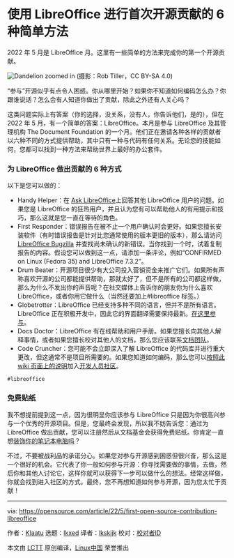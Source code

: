 [#]: subject: "6 easy ways to make your first open source contribution with LibreOffice"
[#]: via: "https://opensource.com/article/22/5/first-open-source-contribution-libreoffice"
[#]: author: "Klaatu https://opensource.com/users/klaatu"
[#]: collector: "lkxed"
[#]: translator: ""
[#]: reviewer: " "
[#]: publisher: " "
[#]: url: " "

使用 LibreOffice 进行首次开源贡献的 6 种简单方法
======
2022 年 5 月是 LibreOffice 月。这里有一些简单的方法来完成你的第一个开源贡献。

![Dandelion zoomed in][1]
(摄影：Rob Tiller，CC BY-SA 4.0)

“参与”开源似乎有点令人困惑。你从哪里开始？如果你不知道如何编码怎么办？你跟谁说话？怎么会有人知道你做出了贡献，除此之外还有人关心吗？

这类问题实际上有答案（你的选择，没关系，没有人，你告诉他们，是的），但在 2022 年 5 月，有一个简单的答案：LibreOffice。本月是参与 LibreOffice 及其管理机构 The Document Foundation 的一个月。他们正在邀请各种各样的贡献者以六种不同的方式提供帮助，其中只有一种与代码有任何关系。无论您的技能如何，您都可以找到一种方法来帮助世界上最好的办公套件。

### 为 LibreOffice 做出贡献的 6 种方式

以下是您可以做的：

* Handy Helper：在 [Ask LibreOffice][3]上回答其他 LibreOffice 用户的问题。如果您是 LibreOffice 的狂热用户，并且认为您有可以帮助他人的有用提示和技巧，那么这就是您一直在等待的角色。
* First Responder：错误报告在被不止一个用户确认时会更好。如果您擅长安装软件（有时错误报告是针对比您通常使用的版本更旧的版本），那么请访问 [LibreOffice Bugzilla][4] 并查找尚未确认的新错误。当你找到一个时，试着复制报告的内容。假设您可以做到这一点，请添加一条评论，例如“CONFIRMED on Linux (Fedora 35) and LibreOffice 7.3.2”。
* Drum Beater：开源项目很少有大公司投入营销资金来推广它们。如果所有声称喜欢开源的公司都能提供帮助，那就太好了，但不是所有的公司都这样做，那么为什么不发出你的声音呢？在社交媒体上告诉你的朋友你为什么喜欢 LibreOffice，或者你用它做什么（当然还要加上#libreoffice 标签。）
* Globetrotter：LibreOffice 已经支持多种不同的语言，但并不是所有语言。 LibreOffice 正在积极开发中，因此它的界面翻译需要保持最新。[在这里参与][5]。
* Docs Doctor：LibreOffice 有在线帮助和用户手册。如果您擅长向其他人解释事情，或者如果您擅长校对其他人的文档，那么您应该联系[文档团队][6]。
* Code Cruncher：您可能不会立即深入了解 LibreOffice 的代码库并进行重大更改，但这通常不是项目所需要的。如果您知道如何编码，那么您可以[按照此 wiki 页面上的说明][8]加入[开发人员社区][7]。


```
#libreoffice
```

### 免费贴纸

我不想提前提到这一点，因为很明显你应该参与 LibreOffice 只是因为你很高兴参与一个优秀的开源项目。但是，您最终会发现，所以我不妨告诉您：通过为 LibreOffice 做出贡献，您可以注册然后从文档基金会获得免费贴纸。你肯定一直想[装饰你的笔记本电脑吗][2]？

不过，不要被战利品的承诺分心。如果您对参与开源感到困惑但很兴奋，那么这是一个很好的机会。它代表了你一般如何参与开源：你寻找需要做的事情，去做，然后你和其他人讨论它，这样你就可以获得下一步可以做什么的想法。经常这样做，你就会找到进入社区的方式。最终，您不再想知道如何参与开源，因为您太忙于贡献！


--------------------------------------------------------------------------------

via: https://opensource.com/article/22/5/first-open-source-contribution-libreoffice

作者：[Klaatu][a]
选题：[lkxed][b]
译者：[lkskjjk](https://github.com/lkskjjk)
校对：[校对者ID](https://github.com/校对者ID)

本文由 [LCTT](https://github.com/LCTT/TranslateProject) 原创编译，[Linux中国](https://linux.cn/) 荣誉推出

[a]: https://opensource.com/users/klaatu
[b]: https://github.com/lkxed
[1]: https://opensource.com/sites/default/files/dandelion_zoom.jpg
[2]: https://opensource.com/business/15/11/open-source-stickers
[3]: http://ask.libreoffice.org/
[4]: https://bugs.documentfoundation.org/buglist.cgi?bug_status=__open__&content=&no_redirect=1&order=changeddate%20DESC%2Cpriority%2Cbug_severity&product=&query_based_on=&query_format=specific
[5]: https://www.libreoffice.org/community/localization/
[6]: https://www.libreoffice.org/community/docs-team
[7]: https://www.libreoffice.org/community/developers/
[8]: https://wiki.documentfoundation.org/Development/GetInvolved
